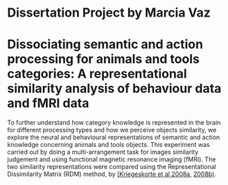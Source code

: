 # Dissertation Project by Marcia Vaz
# Dissociating semantic and action processing for animals and tools categories: A representational similarity analysis of behaviour data and fMRI data


To further understand how category knowledge is represented in the brain for different processing types and how we perceive objects similarity, we explore the neural and behavioural representations of semantic and action knowledge concerning animals and tools objects. This experiment was carried out by doing a multi-arrangement task for images similarity judgement and using functional magnetic resonance imaging (fMRI). The two similarity representations were compared using the Representational Dissimilarity Matrix (RDM) method, by [(Kriegeskorte et al 2008a](https://www.frontiersin.org/articles/10.3389/neuro.06.004.2008/full), [2008b)](https://www.cell.com/neuron/fulltext/S0896-6273(08)00943-4?_returnURL=https%3A%2F%2Flinkinghub.elsevier.com%2Fretrieve%2Fpii%2FS0896627308009434%3Fshowall%3Dtrue).
